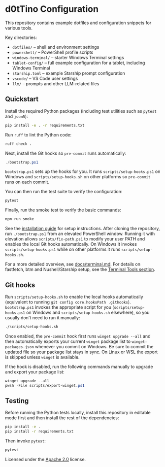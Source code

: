# d0tTino Configuration

This repository contains example dotfiles and configuration snippets for various tools.

Key directories:

- `dotfiles/` – shell and environment settings
- `powershell/` – PowerShell profile scripts
- `windows-terminal/` – starter Windows Terminal settings
- `tablet-config/` – full example configuration for a tablet, including Windows Terminal
- `starship.toml` – example Starship prompt configuration
- `vscode/` – VS Code user settings
- `llm/` – prompts and other LLM-related files

## Quickstart

Install the required Python packages (including test utilities such as
`pytest` and `json5`):

```bash
pip install -e . -r requirements.txt
```

Run `ruff` to lint the Python code:

```bash
ruff check .
```

Next, install the Git hooks so `pre-commit` runs automatically:

```powershell
./bootstrap.ps1
```

`bootstrap.ps1` sets up the hooks for you. It runs
`scripts/setup-hooks.ps1` on Windows and `scripts/setup-hooks.sh` on other
platforms so `pre-commit` runs on each commit.

You can then run the test suite to verify the configuration:

```bash
pytest
```

Finally, run the smoke test to verify the basic commands:

```bash
npm run smoke
```


See the [installation guide](docs/installation.md) for setup instructions.
After cloning the repository, run `./bootstrap.ps1` from an elevated
PowerShell window. Running it with elevation allows
`scripts/fix-path.ps1` to modify your user PATH and enables the local Git
hooks automatically. On Windows it invokes `scripts/setup-hooks.ps1` while on
other platforms it runs `scripts/setup-hooks.sh`.

For a more detailed overview, see [docs/terminal.md](docs/terminal.md).
For details on fastfetch, btm and Nushell/Starship setup, see the [Terminal Tools section](docs/terminal.md#terminal-tools-fastfetch-btm--nushellstarship).


## Git hooks

Run `scripts/setup-hooks.sh` to enable the local hooks automatically
(equivalent to running `git config core.hooksPath .githooks`). `bootstrap.ps1`
invokes the appropriate script for you (`scripts/setup-hooks.ps1` on Windows and
`scripts/setup-hooks.sh` elsewhere), so you usually don't need to run it
manually:

```bash
./scripts/setup-hooks.sh
```

Once enabled, the `pre-commit` hook first runs `winget upgrade --all` and then
automatically exports your current `winget` package list to
`winget-packages.json` whenever you commit on Windows. Be sure to commit the
updated file so your package list stays in sync. On Linux or WSL the export is
skipped unless `winget` is available.

If the hook is disabled, run the following commands manually to upgrade and
export your package list:

```powershell
winget upgrade --all
pwsh -File scripts/export-winget.ps1
```


## Testing

Before running the Python tests locally, install this repository in editable
mode first and then install the rest of the dependencies:

```bash
pip install -e .
pip install -r requirements.txt
```

Then invoke `pytest`:

```bash
pytest
```

Licensed under the [Apache 2.0](LICENSE) license.
